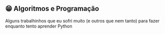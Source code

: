 ## 😁 Algoritmos e Programação

<div>
  Alguns trabalhinhos que eu sofri muito (e outros que nem tanto) para fazer enquanto tento aprender Python 
</div>
